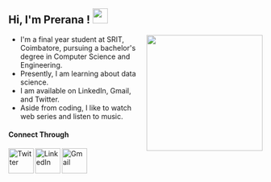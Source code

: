 <h2> Hi, I'm Prerana ! <img src="https://media4.giphy.com/media/H3wAjJNJbReYKCimHq/200w.webp?cid=ecf05e47b79oerkkl9pc9ikb1todi37lg5gxhborwf9i7ak1&rid=200w.webp&ct=s" width=30> </h2>

<img align='right' src="https://media4.giphy.com/media/HQHwvSBSy7s0AXOlWt/giphy.gif?cid=ecf05e47hx2qxgvdsic01vvqc607d08of7dc6w0qe0xiz2m0&rid=giphy.gif&ct=s" width=230>

- I'm a final year student at SRIT, Coimbatore, pursuing a bachelor's degree in Computer Science and Engineering.
- Presently, I am learning about data science.
- I am available on LinkedIn, Gmail, and Twitter.
- Aside from coding, I like to watch web series and listen to music.



<h4>Connect Through</h4>

<a href="https://twitter.com/prerana0510">
  <img align="left" alt="Twitter" src="https://img.icons8.com/plasticine/344/twitter-squared.png" width=50/>
</a>

<a href="https://www.linkedin.com/in/prerana-joshi-25668a239/">
  <img align="left" alt="LinkedIn" src="https://img.icons8.com/plasticine/2x/linkedin.png" width=50/>
</a>

<a href="mailto:preranajoshi510@gmail.com">
  <img align="left" alt="Gmail" src="https://img.icons8.com/plasticine/344/gmail.png" width=50/>
</a>
